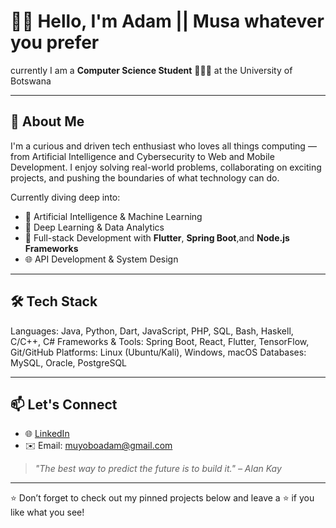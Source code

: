 # 👋🏾 Hello, I'm **Adam** || **Musa** whatever you prefer
 
currently I am a **Computer Science Student** 👨🏾‍🎓 at the University of Botswana

---

## 🚀 About Me

I'm a curious and driven tech enthusiast who loves all things computing — from Artificial Intelligence and Cybersecurity to Web and Mobile Development. I enjoy solving real-world problems, collaborating on exciting projects, and pushing the boundaries of what technology can do.

Currently diving deep into:
- 🤖 Artificial Intelligence & Machine Learning
- 🧠 Deep Learning & Data Analytics
- 📱 Full-stack Development with **Flutter**, **Spring Boot**,and **Node.js Frameworks**
- 🌐 API Development & System Design

---

## 🛠️ Tech Stack

Languages: Java, Python, Dart, JavaScript, PHP, SQL, Bash, Haskell, C/C++, C#
Frameworks & Tools: Spring Boot, React, Flutter, TensorFlow, Git/GitHub
Platforms: Linux (Ubuntu/Kali), Windows, macOS
Databases: MySQL, Oracle, PostgreSQL

---

## 📫 Let's Connect

- 🌐 [LinkedIn](https://www.linkedin.com/in/adam-musakabantu-muyobo)
- ✉️ Email: [muyoboadam@gmail.com](mailto:muyoboadam@gmail.com)

> *"The best way to predict the future is to build it." – Alan Kay*

---

⭐️ Don’t forget to check out my pinned projects below and leave a ⭐ if you like what you see!
